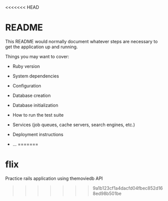 <<<<<<< HEAD
# README

This README would normally document whatever steps are necessary to get the
application up and running.

Things you may want to cover:

* Ruby version

* System dependencies

* Configuration

* Database creation

* Database initialization
  
* How to run the test suite

* Services (job queues, cache servers, search engines, etc.)

* Deployment instructions

* ...
=======
# flix
Practice rails application using themoviedb API
>>>>>>> 9a1b123cf1a4dacfd04fbec852d168ed98b501be
